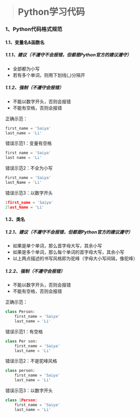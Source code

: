 ># Python学习代码

### 1、Python代码格式规范

#### 1.1、变量名&函数名

##### 1.1.1、建议（不遵守不会报错，但都是Python官方的建议遵守）
- 全部都为小写
- 若有多个单词，则用下划线(_)分隔开

##### 1.1.2、强制（不遵守会报错）
- 不能以数字开头，否则会报错
- 不能有空格，否则会报错

正确示范：

```python
first_name = 'Saiya'
last_name = 'Li'
```

错误示范1：变量有空格
```python
first name = 'Saiya'
last name = 'Li'
```

错误示范2：不全为小写
```python
First_name = 'Saiya'
last_Name = 'Li'
```

错误示范3：以数字开头
```python
1first_name = 'Saiya'
2last_Name = 'Li'
```

#### 1.2、类名

##### 1.2.1、建议（不遵守不会报错，但都是Python官方的建议遵守）
- 如果是单个单词，那么首字母大写，其余小写
- 如果是多个单词，那么每个单词的首字母大写，其余小写
- 以上两点描述的书写风格即为驼峰（字母大小写间隔，像驼峰）

##### 1.2.2、强制（不遵守会报错）
- 不能以数字开头，否则会报错
- 不能有空格，否则会报错

正确示范：

```python
class Person:
    first_name = 'Saiya'
    last_name = 'Li'
```

错误示范1：有空格
```python
class Per son:
    first_name = 'Saiya'
    last_name = 'Li'
```

错误示范2：不是驼峰风格
```python
class person:
    first_name = 'Saiya'
    last_name = 'Li'
```

错误示范3：以数字开头
```python
class 1Person:
    first_name = 'Saiya'
    last_name = 'Li'
```